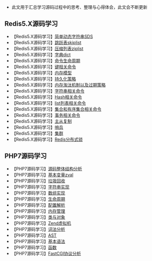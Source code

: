- 此文用于汇总学习源码过程中的思考、整理与心得体会，此文会不断更新
## Redis5.X源码学习
 - 【Redis5.X源码学习】[简单动态字符串SDS](https://www.jianshu.com/p/0282f81b26dc)
 - 【Redis5.X源码学习】[跳跃表skiplist](写作中)
 - 【Redis5.X源码学习】[压缩列表ziplist](写作中)
 - 【Redis5.X源码学习】[字典dict](写作中)
 - 【Redis5.X源码学习】[命令生命周期](写作中)
 - 【Redis5.X源码学习】[键相关命令](写作中)
 - 【Redis5.X源码学习】[内存模型](写作中)
 - 【Redis5.X源码学习】[持久化策略](写作中)
 - 【Redis5.X源码学习】[内存淘汰机制以及过期策略](写作中)
 - 【Redis5.X源码学习】[字符串相关命令](写作中)
 - 【Redis5.X源码学习】[Hash相关命令](写作中)
 - 【Redis5.X源码学习】[list列表相关命令](写作中)
 - 【Redis5.X源码学习】[集合和有序集合相关命令](写作中)
 - 【Redis5.X源码学习】[事务相关命令](写作中)
 - 【Redis5.X源码学习】[主从复制](写作中)
 - 【Redis5.X源码学习】[哨兵](写作中)
 - 【Redis5.X源码学习】[集群](写作中)
 - 【Redis5.X源码学习】[Redis分布式锁](写作中)
 
## PHP7源码学习
 - 【PHP7源码学习】[源码整体结构分析](写作中)
 - 【PHP7源码学习】[基本变量zval](写作中)
 - 【PHP7源码学习】[垃圾回收](写作中)
 - 【PHP7源码学习】[字符串实现](写作中)
 - 【PHP7源码学习】[数组实现](写作中)
 - 【PHP7源码学习】[生命周期](写作中)
 - 【PHP7源码学习】[配置解析](写作中)
 - 【PHP7源码学习】[内存管理](写作中)
 - 【PHP7源码学习】[类与对象](写作中)
 - 【PHP7源码学习】[Zend虚拟机](写作中)
 - 【PHP7源码学习】[词法分析](写作中)
 - 【PHP7源码学习】[AST](写作中)
 - 【PHP7源码学习】[基本语法](写作中)
 - 【PHP7源码学习】[函数](写作中)
 - 【PHP7源码学习】[FastCGI协议分析](写作中)
 
